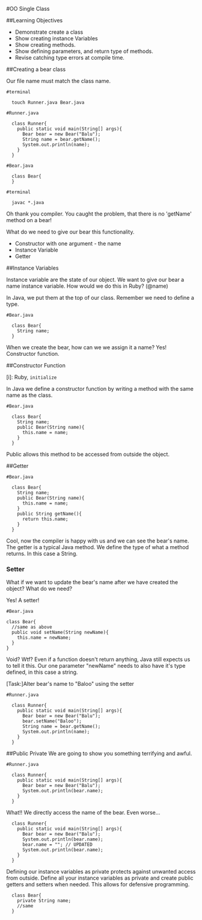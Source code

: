 #OO Single Class

##Learning Objectives
  - Demonstrate create a class
  - Show creating instance Variables
  - Show creating methods.
  - Show defining parameters, and return type of methods.
  - Revise catching type errors at compile time.


##Creating a bear class

Our file name must match the class name.

```
#terminal

  touch Runner.java Bear.java
```

```
#Runner.java

  class Runner{
    public static void main(String[] args){
      Bear bear = new Bear("Balu");
      String name = bear.getName();
      System.out.println(name);
    }
  }
```
```
#Bear.java

  class Bear{
  }
```
```
#terminal

  javac *.java
```

  Oh thank you compiler. You caught the problem, that there is no 'getName' method on a bear!

  What do we need to give our bear this functionality.
  - Constructor with one argument - the name
  - Instance Variable
  - Getter

##Instance Variables

Instance variable are the state of our object.  We want to give our bear a name instance variable.
How would we do this in Ruby?  (@name)

In Java, we put them at the top of our class.  Remember we need to define a type.
```
#Bear.java

  class Bear{
    String name;
  }
```

When we create the bear, how can we we assign it a name? Yes! Constructor function.

##Constructor Function

[i]: Ruby, ```initialize```

In Java we define a constructor function by writing a method with the same name as the class. 

```
#Bear.java

  class Bear{
    String name;
    public Bear(String name){
      this.name = name;
    }
  }
```

Public allows this method to be accessed from outside the object.

##Getter

```
#Bear.java

  class Bear{
    String name;
    public Bear(String name){
      this.name = name;
    }
    public String getName(){
      return this.name;
    }
  }
```

Cool, now the compiler is happy with us and we can see the bear's name.
The getter is a typical Java method.  We define the type of what a method returns. In this case a String.

### Setter

What if we want to update the bear's name after we have created the object? What do we need?

Yes! A setter!

```
#Bear.java

class Bear{
  //same as above
  public void setName(String newName){
    this.name = newName;
  }
}
```
Void? Wtf? Even if a function doesn't return anything, Java still expects us to tell it this. Our one parameter "newName" needs to also have it's type defined, in this case a string.

[Task:]Alter bear's name to "Baloo" using the setter

```
#Runner.java

  class Runner{
    public static void main(String[] args){
      Bear bear = new Bear("Balu");
      bear.setName("Baloo");
      String name = bear.getName();
      System.out.println(name);
    }
  }
```

##Public Private
We are going to show you something terrifying and awful.

```
#Runner.java

  class Runner{
    public static void main(String[] args){
      Bear bear = new Bear("Balu");
      System.out.println(bear.name);
    }
  }
```

What!!  We directly access the name of the bear.  Even worse...

```
  class Runner{
    public static void main(String[] args){
      Bear bear = new Bear("Balu");
      System.out.println(bear.name);
      bear.name = ""; // UPDATED
      System.out.println(bear.name);
    }
  }
```

Defining our instance variables as private protects against unwanted access from outside. Define all your instance variables as private and create public getters and setters when needed.  This allows for defensive programming.

```
  class Bear{
    private String name;
    //same
  }
```

